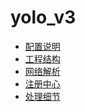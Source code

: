 # yolo_v3

- [配置说明](config/README.md)
- [工程结构]()
- [网络解析](./mds/configParser.md)
- [注册中心](./registry/README.md)
- [处理细节]()